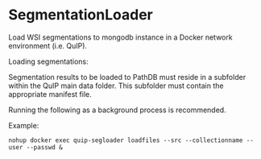 # SegmentationLoader
Load WSI segmentations to mongodb instance in a Docker network environment (i.e. QuIP).

Loading segmentations:

Segmentation results to be loaded to PathDB must reside in a subfolder within the QuIP main data folder. This subfolder must contain the appropriate manifest file.

Running the following as a background process is recommended.

Example:

```
nohup docker exec quip-segloader loadfiles --src --collectionname --user --passwd &  
```